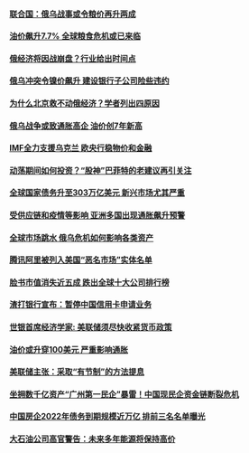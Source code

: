 #### [联合国：俄乌战事或令粮价再升两成](../pages/soh7/602366.md?t=03130306) 
#### [油价飙升7.7%   全球粮食危机或已来临](../pages/soh7/601249.md?t=03130306) 
#### [俄经济将因战崩盘？行业给出时间点](../pages/soh7/601033.md?t=03130306) 
#### [俄乌冲突令镍价飙升 建设银行子公司险些违约](../pages/soh7/601036.md?t=03130306) 
#### [为什么北京救不动俄经济？学者列出四原因](../pages/soh7/601042.md?t=03130306) 
#### [俄乌战争或致通胀高企 油价创7年新高](../pages/soh7/598777.md?t=03130306) 
#### [IMF全力支援乌克兰 欧央行稳物价和金融](../pages/soh7/597523.md?t=03130306) 
#### [动荡期间如何投资？“股神”巴菲特的老建议再引关注](../pages/soh7/597274.md?t=03130306) 
#### [全球国家债务升至303万亿美元 新兴市场尤其严重](../pages/soh7/596833.md?t=03130306) 
#### [受供应链和疫情等影响 亚洲多国出现通胀飙升预警](../pages/soh7/596353.md?t=03130306) 
#### [全球市场跳水 俄乌危机如何影响各类资产](../pages/soh7/596344.md?t=03130306) 
#### [腾讯阿里被列入美国“恶名市场”实体名单](../pages/soh7/595393.md?t=03130306) 
#### [脸书市值消失近五成 跌出全球十大公司排行榜](../pages/soh7/595216.md?t=03130306) 
#### [渣打银行宣布：暂停中国信用卡申请业务](../pages/soh7/594466.md?t=03130306) 
#### [世银首席经济学家: 美联储须尽快收紧货币政策](../pages/soh7/594298.md?t=03130306) 
#### [油价或升穿100美元 严重影响通胀](../pages/soh7/593986.md?t=03130306) 
#### [美联储主张：采取“有节制”的方法提息](../pages/soh7/593617.md?t=03130306) 
#### [坐拥数千亿资产“广州第一民企”暴雷！中国现民企资金链断裂危机](../pages/soh7/592957.md?t=03130306) 
#### [中国房企2022年债务到期规模近万亿 排前三名名单曝光](../pages/soh7/592660.md?t=03130306) 
#### [大石油公司高官警告：未来多年能源将保持高价](../pages/soh7/592639.md?t=03130306) 

